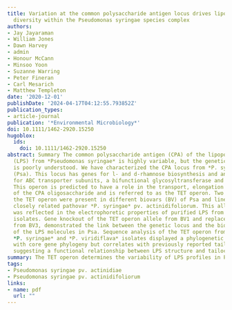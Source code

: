 ```yaml
---
title: Variation at the common polysaccharide antigen locus drives lipopolysaccharide
  diversity within the Pseudomonas syringae species complex
authors:
- Jay Jayaraman
- William Jones
- Dawn Harvey
- admin
- Honour McCann
- Minsoo Yoon
- Suzanne Warring
- Peter Fineran
- Carl Mesarich
- Matthew Templeton
date: '2020-12-01'
publishDate: '2024-04-17T04:12:55.793852Z'
publication_types:
- article-journal
publication: '*Environmental Microbiology*'
doi: 10.1111/1462-2920.15250
hugoblox:
  ids:
    doi: 10.1111/1462-2920.15250
abstract: Summary The common polysaccharide antigen (CPA) of the lipopolysaccharide
  (LPS) from *Pseudomonas syringae* is highly variable, but the genetic basis for this
  is poorly understood. We have characterized the CPA locus from *P. syringae* pv. actinidiae
  (Psa). This locus has genes for l- and d-rhamnose biosynthesis and an operon coding
  for ABC transporter subunits, a bifunctional glycosyltransferase and an o-methyltransferase.
  This operon is predicted to have a role in the transport, elongation and termination
  of the CPA oligosaccharide and is referred to as the TET operon. Two alleles of
  the TET operon were present in different biovars (BV) of Psa and lineages of the
  closely related pathovar *P. syringae* pv. actinidifoliorum. This allelic variation
  was reflected in the electrophoretic properties of purified LPS from the different
  isolates. Gene knockout of the TET operon allele from BV1 and replacement with that
  from BV3, demonstrated the link between the genetic locus and the biochemical properties
  of the LPS molecules in Psa. Sequence analysis of the TET operon from a range of
  *P. syringae* and *P. viridiflava* isolates displayed a phylogenetic history incongruent
  with core gene phylogeny but correlates with previously reported tailocin sensitivity,
  suggesting a functional relationship between LPS structure and tailocin susceptibility.
summary: The TET operon determines the variability of LPS profiles in Psa, which is in turn correlated with tailocin susceptibility.
tags:
- Pseudomonas syringae pv. actinidiae
- Pseudomonas syringae pv. actinidifoliorum
links:
- name: pdf
  url: ""
---
```


